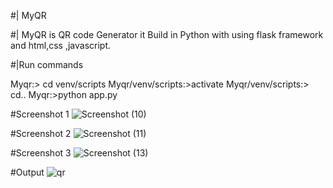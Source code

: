 #| MyQR

#| MyQR is QR code Generator it Build in Python with using flask framework and html,css ,javascript.

#|Run commands

Myqr:> cd venv/scripts
Myqr/venv/scripts:>activate
Myqr/venv/scripts:> cd..
Myqr:>python app.py

#Screenshot 1
![Screenshot (10)](https://user-images.githubusercontent.com/72407796/135573428-008e89c3-5ffe-44d1-8216-92f8a0dbb4c0.png)

#Screenshot 2
![Screenshot (11)](https://user-images.githubusercontent.com/72407796/135573452-bab78816-0f07-47e1-8304-43cbdbd59fa3.png)

#Screenshot 3
![Screenshot (13)](https://user-images.githubusercontent.com/72407796/135573510-e31e2c07-437b-4a69-8eec-6e0faf46dead.png)

#Output
![qr](https://user-images.githubusercontent.com/72407796/135573572-4f0154bc-50d5-4723-b10e-5effc49bab24.png)




